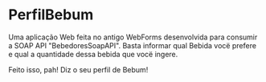 # PerfilBebum

Uma aplicação Web feita no antigo WebForms desenvolvida para consumir a SOAP API "BebedoresSoapAPI".
Basta informar qual Bebida vocë prefere e qual a quantidade dessa bebida que vocë ingere.

Feito isso, pah! Diz o seu perfil de Bebum!
